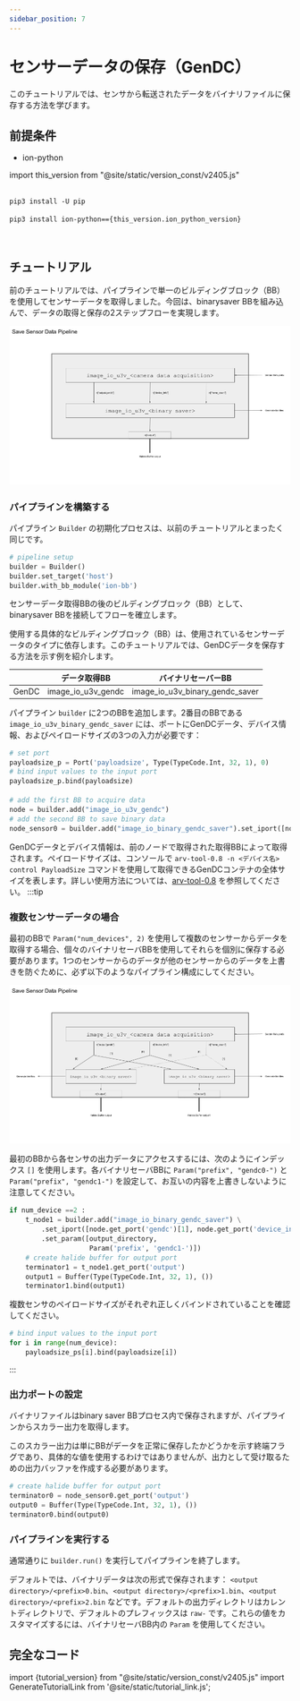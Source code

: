 ```yaml
---
sidebar_position: 7
---
```


# センサーデータの保存（GenDC）

このチュートリアルでは、センサから転送されたデータをバイナリファイルに保存する方法を学びます。

## 前提条件

* ion-python

import this_version from "@site/static/version_const/v2405.js"

<pre>
<code class="language-bash">
pip3 install -U pip<br />
pip3 install ion-python=={this_version.ion_python_version}<br />
</code>
</pre>

## チュートリアル

前のチュートリアルでは、パイプラインで単一のビルディングブロック（BB）を使用してセンサーデータを取得しました。今回は、binarysaver BBを組み込んで、データの取得と保存の2ステップフローを実現します。

![binarysaver-bb-after-data-acquisition-BB](../img/tutorial4-single-sensor.png)
　　
### パイプラインを構築する

パイプライン `Builder` の初期化プロセスは、以前のチュートリアルとまったく同じです。

```python
# pipeline setup
builder = Builder()
builder.set_target('host')
builder.with_bb_module('ion-bb')
```

センサーデータ取得BBの後のビルディングブロック（BB）として、binarysaver BBを接続してフローを確立します。

使用する具体的なビルディングブロック（BB）は、使用されているセンサーデータのタイプに依存します。このチュートリアルでは、GenDCデータを保存する方法を示す例を紹介します。

|           | データ取得BB                            | バイナリセーバーBB                                  |
|-----------|----------------------------------------|--------------------------------------------------|
| GenDC     | image_io_u3v_gendc                     | image_io_u3v_binary_gendc_saver                  |

パイプライン `builder` に2つのBBを追加します。2番目のBBである `image_io_u3v_binary_gendc_saver` には、ポートにGenDCデータ、デバイス情報、およびペイロードサイズの3つの入力が必要です：

```python
# set port
payloadsize_p = Port('payloadsize', Type(TypeCode.Int, 32, 1), 0)
# bind input values to the input port
payloadsize_p.bind(payloadsize)

# add the first BB to acquire data
node = builder.add("image_io_u3v_gendc")
# add the second BB to save binary data 
node_sensor0 = builder.add("image_io_binary_gendc_saver").set_iport([node.get_port('gendc')[0], node.get_port('device_info')[0], payloadsize_p, ])
```

GenDCデータとデバイス情報は、前のノードで取得された取得BBによって取得されます。ペイロードサイズは、コンソールで `arv-tool-0.8 -n <デバイス名> control PayloadSize` コマンドを使用して取得できるGenDCコンテナの全体サイズを表します。詳しい使用方法については、[arv-tool-0.8](../../external/aravis/arv-tools) を参照してください。
:::tip

### 複数センサーデータの場合

最初のBBで `Param("num_devices", 2)` を使用して複数のセンサーからデータを取得する場合、個々のバイナリセーバBBを使用してそれらを個別に保存する必要があります。1つのセンサーからのデータが他のセンサーからのデータを上書きを防ぐために、必ず以下のようなパイプライン構成にしてください。

![binarysaver-bb-after-data-acquisition-BB-multi-sensor](../img/tutorial4-multi-sensor.png)

最初のBBから各センサの出力データにアクセスするには、次のようにインデックス `[]` を使用します。各バイナリセーバBBに `Param("prefix", "gendc0-")` と `Param("prefix", "gendc1-")` を設定して、お互いの内容を上書きしないように注意してください。

```python
if num_device ==2 :
    t_node1 = builder.add("image_io_binary_gendc_saver") \
        .set_iport([node.get_port('gendc')[1], node.get_port('device_info')[1], payloadsize_ps[1], ]) \
        .set_param([output_directory,
                    Param('prefix', 'gendc1-')])
    # create halide buffer for output port
    terminator1 = t_node1.get_port('output')
    output1 = Buffer(Type(TypeCode.Int, 32, 1), ())
    terminator1.bind(output1)
```

複数センサのペイロードサイズがそれぞれ正しくバインドされていることを確認してください。

```python
# bind input values to the input port
for i in range(num_device):
    payloadsize_ps[i].bind(payloadsize[i])
```
:::

### 出力ポートの設定

バイナリファイルはbinary saver BBプロセス内で保存されますが、パイプラインからスカラー出力を取得します。

このスカラー出力は単にBBがデータを正常に保存したかどうかを示す終端フラグであり、具体的な値を使用するわけではありませんが、出力として受け取るための出力バッファを作成する必要があります。

```python
# create halide buffer for output port
terminator0 = node_sensor0.get_port('output')
output0 = Buffer(Type(TypeCode.Int, 32, 1), ())
terminator0.bind(output0)
```

### パイプラインを実行する

通常通りに `builder.run()` を実行してパイプラインを終了します。

デフォルトでは、バイナリデータは次の形式で保存されます： `<output directory>/<prefix>0.bin`、`<output directory>/<prefix>1.bin`、`<output directory>/<prefix>2.bin` などです。デフォルトの出力ディレクトリはカレントディレクトリで、デフォルトのプレフィックスは `raw-` です。これらの値をカスタマイズするには、バイナリセーバBB内の `Param` を使用してください。


## 完全なコード

import {tutorial_version} from "@site/static/version_const/v2405.js"
import GenerateTutorialLink from '@site/static/tutorial_link.js';

<GenerateTutorialLink language="python" tag={tutorial_version} tutorialfile="tutorial4_save_gendc_data" />
